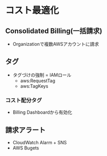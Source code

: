 # コスト最適化

## Consolidated Billing(一括請求)

- Organizationで複数AWSアカウントに請求

## タグ

- タグづけの強制 = IAMロール
  - aws:RequestTag
  - aws:TagKeys

### コスト配分タグ

- Billing Dashboardから有効化

## 請求アラート

- CloudWatch Alarm + SNS
- AWS Bugets

